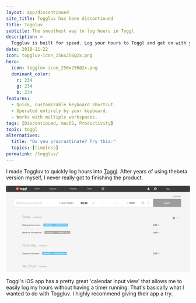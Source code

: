 ```yaml
---
layout: app/discontinued
site_title: Toggluv has been discontinued
title: Toggluv
subtitle: The smoothest way to log hours in Toggl
description: >-
  Toggluv is built for speed. Log your hours to Toggl and get on with your work. Currently in beta and available for preview.
date: 2018-11-22
icon: toggluv-icon_256x256@2x.png
hero: 
  icon: toggluv-icon_256x256@2x.png
  dominant_color: 
    r: 234
    g: 234
    b: 234
features:
  - Quick, customizable keyboard shortcut.
  - Operated entirely by your keyboard.
  - Works with multiple workspaces.
tags: [Discontinued, macOS, Productivity]
topic: toggl
alternatives:
  title: "Do you procrastinate? Try this:"
  topics: [timeless]
permalink: /toggluv/
---
```


I made Toggluv to quickly log hours into [Toggl](https://www.toggl.com). After years of using thebeta version myself, I never really got to finishing the product. 

![A gif showing how to use Toggluv to log hours](/assets/img/app/toggluv-preview.gif)

Toggl's iOS app has a pretty great 'calendar input view' that allows me to easily log my hours without having a timer running. That's basically what I wanted to do with Toggluv. I highly recommend giving their app a try.
